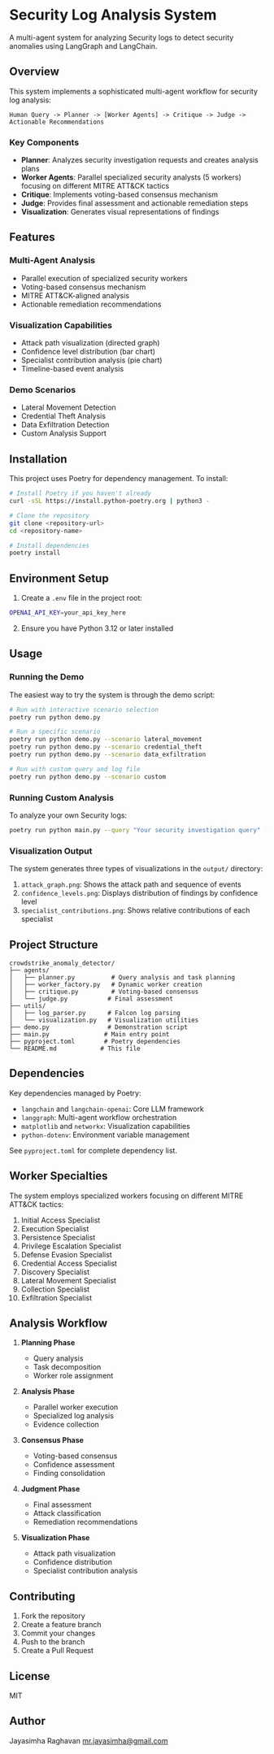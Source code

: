 # Security Log Analysis System

A multi-agent system for analyzing Security logs to detect security anomalies using LangGraph and LangChain.

## Overview

This system implements a sophisticated multi-agent workflow for security log analysis:

```
Human Query -> Planner -> [Worker Agents] -> Critique -> Judge -> Actionable Recommendations
```

### Key Components

- **Planner**: Analyzes security investigation requests and creates analysis plans
- **Worker Agents**: Parallel specialized security analysts (5 workers) focusing on different MITRE ATT&CK tactics
- **Critique**: Implements voting-based consensus mechanism
- **Judge**: Provides final assessment and actionable remediation steps
- **Visualization**: Generates visual representations of findings

## Features

### Multi-Agent Analysis
- Parallel execution of specialized security workers
- Voting-based consensus mechanism
- MITRE ATT&CK-aligned analysis
- Actionable remediation recommendations

### Visualization Capabilities
- Attack path visualization (directed graph)
- Confidence level distribution (bar chart)
- Specialist contribution analysis (pie chart)
- Timeline-based event analysis

### Demo Scenarios
- Lateral Movement Detection
- Credential Theft Analysis
- Data Exfiltration Detection
- Custom Analysis Support

## Installation

This project uses Poetry for dependency management. To install:

```bash
# Install Poetry if you haven't already
curl -sSL https://install.python-poetry.org | python3 -

# Clone the repository
git clone <repository-url>
cd <repository-name>

# Install dependencies
poetry install
```

## Environment Setup

1. Create a `.env` file in the project root:
```bash
OPENAI_API_KEY=your_api_key_here
```

2. Ensure you have Python 3.12 or later installed

## Usage

### Running the Demo

The easiest way to try the system is through the demo script:

```bash
# Run with interactive scenario selection
poetry run python demo.py

# Run a specific scenario
poetry run python demo.py --scenario lateral_movement
poetry run python demo.py --scenario credential_theft
poetry run python demo.py --scenario data_exfiltration

# Run with custom query and log file
poetry run python demo.py --scenario custom
```

### Running Custom Analysis

To analyze your own Security logs:

```bash
poetry run python main.py --query "Your security investigation query" --log-file path/to/your/logs.json
```

### Visualization Output

The system generates three types of visualizations in the `output/` directory:

1. `attack_graph.png`: Shows the attack path and sequence of events
2. `confidence_levels.png`: Displays distribution of findings by confidence level
3. `specialist_contributions.png`: Shows relative contributions of each specialist

## Project Structure

```
crowdstrike_anomaly_detector/
├── agents/
│   ├── planner.py          # Query analysis and task planning
│   ├── worker_factory.py   # Dynamic worker creation
│   ├── critique.py         # Voting-based consensus
│   └── judge.py           # Final assessment
├── utils/
│   ├── log_parser.py      # Falcon log parsing
│   └── visualization.py   # Visualization utilities
├── demo.py                # Demonstration script
├── main.py               # Main entry point
├── pyproject.toml        # Poetry dependencies
└── README.md            # This file
```

## Dependencies

Key dependencies managed by Poetry:

- `langchain` and `langchain-openai`: Core LLM framework
- `langgraph`: Multi-agent workflow orchestration
- `matplotlib` and `networkx`: Visualization capabilities
- `python-dotenv`: Environment variable management

See `pyproject.toml` for complete dependency list.

## Worker Specialties

The system employs specialized workers focusing on different MITRE ATT&CK tactics:

1. Initial Access Specialist
2. Execution Specialist
3. Persistence Specialist
4. Privilege Escalation Specialist
5. Defense Evasion Specialist
6. Credential Access Specialist
7. Discovery Specialist
8. Lateral Movement Specialist
9. Collection Specialist
10. Exfiltration Specialist

## Analysis Workflow

1. **Planning Phase**
   - Query analysis
   - Task decomposition
   - Worker role assignment

2. **Analysis Phase**
   - Parallel worker execution
   - Specialized log analysis
   - Evidence collection

3. **Consensus Phase**
   - Voting-based consensus
   - Confidence assessment
   - Finding consolidation

4. **Judgment Phase**
   - Final assessment
   - Attack classification
   - Remediation recommendations

5. **Visualization Phase**
   - Attack path visualization
   - Confidence distribution
   - Specialist contribution analysis

## Contributing

1. Fork the repository
2. Create a feature branch
3. Commit your changes
4. Push to the branch
5. Create a Pull Request

## License

MIT

## Author

Jayasimha Raghavan <mr.jayasimha@gmail.com>